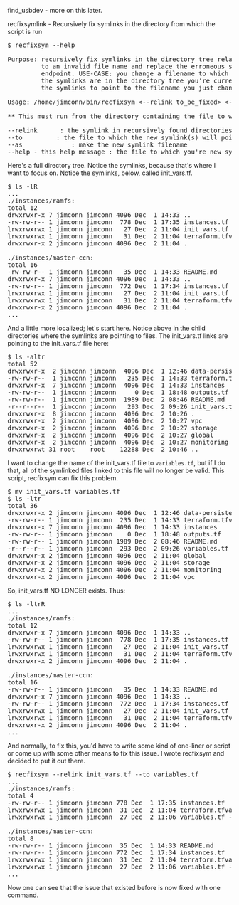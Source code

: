 find_usbdev - more on this later.

recfixsymlink - Recursively fix symlinks in the directory from which the script is run

<pre>
$ recfixsym --help

Purpose: recursively fix symlinks in the directory tree relative to your PWD, which point
         to an invalid file name and replace the erroneous symlinks to point to a correct
         endpoint. USE-CASE: you change a filename to which 20 symlinks pointed. Provided
         the symlinks are in the directory tree you're currently in, this tool will fix
         the symlinks to point to the filename you just changed.

Usage: /home/jimconn/bin/recfixsym <--relink to_be_fixed> <--to file_to_link_to> [--as new_symlink_name] --help

** This must run from the directory containing the file to which you are relinking **

--relink <old symlink>     : the symlink in recursively found directories to be changed.
--to <file_to_link>        : the file to which the new symlink(s) will point.
--as <filename>            : make the new symlink filename <filename>
--help - this help message : the file to which you're new symlink will be created.
</pre>

Here's a full directory tree. Notice the symlinks, because that's where I want to focus on. Notice the symlinks, below, called init_vars.tf.

<pre>
$ ls -lR
...
./instances/ramfs:
total 12
drwxrwxr-x 7 jimconn jimconn 4096 Dec  1 14:33 ..
-rw-rw-r-- 1 jimconn jimconn  778 Dec  1 17:35 instances.tf
lrwxrwxrwx 1 jimconn jimconn   27 Dec  2 11:04 init_vars.tf -> /var/tmp/devel/init_vars.tf
lrwxrwxrwx 1 jimconn jimconn   31 Dec  2 11:04 terraform.tfvars -> /var/tmp/devel/terraform.tfvars
drwxrwxr-x 2 jimconn jimconn 4096 Dec  2 11:04 .

./instances/master-ccn:
total 16
-rw-rw-r-- 1 jimconn jimconn   35 Dec  1 14:33 README.md
drwxrwxr-x 7 jimconn jimconn 4096 Dec  1 14:33 ..
-rw-rw-r-- 1 jimconn jimconn  772 Dec  1 17:34 instances.tf
lrwxrwxrwx 1 jimconn jimconn   27 Dec  2 11:04 init_vars.tf -> /var/tmp/devel/init_vars.tf
lrwxrwxrwx 1 jimconn jimconn   31 Dec  2 11:04 terraform.tfvars -> /var/tmp/devel/terraform.tfvars
drwxrwxr-x 2 jimconn jimconn 4096 Dec  2 11:04 .
...
</pre>

And a little more localized; let's start here. Notice above in the child directories where the symlinks are pointing to files. The init_vars.tf links are pointing to
the init_vars.tf file here:
<pre>
$ ls -altr
total 52
drwxrwxr-x  2 jimconn jimconn  4096 Dec  1 12:46 data-persistence
-rw-rw-r--  1 jimconn jimconn   235 Dec  1 14:33 terraform.tfvars
drwxrwxr-x  7 jimconn jimconn  4096 Dec  1 14:33 instances
-rw-rw-r--  1 jimconn jimconn     0 Dec  1 18:48 outputs.tf
-rw-rw-r--  1 jimconn jimconn  1989 Dec  2 08:46 README.md
-r--r--r--  1 jimconn jimconn   293 Dec  2 09:26 init_vars.tf
drwxrwxr-x  8 jimconn jimconn  4096 Dec  2 10:26 .
drwxrwxr-x  2 jimconn jimconn  4096 Dec  2 10:27 vpc
drwxrwxr-x  2 jimconn jimconn  4096 Dec  2 10:27 storage
drwxrwxr-x  2 jimconn jimconn  4096 Dec  2 10:27 global
drwxrwxr-x  2 jimconn jimconn  4096 Dec  2 10:27 monitoring
drwxrwxrwt 31 root    root    12288 Dec  2 10:46 ..
</pre>

I want to change the name of the init_vars.tf file to <code>variables.tf</code>, but if I do that, all of the symlinked files linked to this file will no longer be valid.
This script, recfixsym can fix this problem.

<pre>
$ mv init_vars.tf variables.tf
$ ls -ltr
total 36
drwxrwxr-x 2 jimconn jimconn 4096 Dec  1 12:46 data-persistence
-rw-rw-r-- 1 jimconn jimconn  235 Dec  1 14:33 terraform.tfvars
drwxrwxr-x 7 jimconn jimconn 4096 Dec  1 14:33 instances
-rw-rw-r-- 1 jimconn jimconn    0 Dec  1 18:48 outputs.tf
-rw-rw-r-- 1 jimconn jimconn 1989 Dec  2 08:46 README.md
-r--r--r-- 1 jimconn jimconn  293 Dec  2 09:26 variables.tf
drwxrwxr-x 2 jimconn jimconn 4096 Dec  2 11:04 global
drwxrwxr-x 2 jimconn jimconn 4096 Dec  2 11:04 storage
drwxrwxr-x 2 jimconn jimconn 4096 Dec  2 11:04 monitoring
drwxrwxr-x 2 jimconn jimconn 4096 Dec  2 11:04 vpc
</pre>

So, init_vars.tf NO LONGER exists. Thus:

<pre>
$ ls -ltrR
...
./instances/ramfs:
total 12
drwxrwxr-x 7 jimconn jimconn 4096 Dec  1 14:33 ..
-rw-rw-r-- 1 jimconn jimconn  778 Dec  1 17:35 instances.tf
lrwxrwxrwx 1 jimconn jimconn   27 Dec  2 11:04 init_vars.tf -> /var/tmp/devel/init_vars.tf           << -- no longer valid
lrwxrwxrwx 1 jimconn jimconn   31 Dec  2 11:04 terraform.tfvars -> /var/tmp/devel/terraform.tfvars
drwxrwxr-x 2 jimconn jimconn 4096 Dec  2 11:04 .

./instances/master-ccn:
total 16
-rw-rw-r-- 1 jimconn jimconn   35 Dec  1 14:33 README.md
drwxrwxr-x 7 jimconn jimconn 4096 Dec  1 14:33 ..
-rw-rw-r-- 1 jimconn jimconn  772 Dec  1 17:34 instances.tf
lrwxrwxrwx 1 jimconn jimconn   27 Dec  2 11:04 init_vars.tf -> /var/tmp/devel/init_vars.tf           << -- no longer valid
lrwxrwxrwx 1 jimconn jimconn   31 Dec  2 11:04 terraform.tfvars -> /var/tmp/devel/terraform.tfvars
drwxrwxr-x 2 jimconn jimconn 4096 Dec  2 11:04 .
...
</pre>

And normally, to fix this, you'd have to write some kind of one-liner or script or come up with some other means to fix this issue. I wrote recfixsym and
decided to put it out there.

<pre>
$ recfixsym --relink init_vars.tf --to variables.tf
...
./instances/ramfs:
total 4
-rw-rw-r-- 1 jimconn jimconn 778 Dec  1 17:35 instances.tf
lrwxrwxrwx 1 jimconn jimconn  31 Dec  2 11:04 terraform.tfvars -> /var/tmp/devel/terraform.tfvars
lrwxrwxrwx 1 jimconn jimconn  27 Dec  2 11:06 variables.tf -> /var/tmp/devel/variables.tf            << -- valid again

./instances/master-ccn:
total 8
-rw-rw-r-- 1 jimconn jimconn  35 Dec  1 14:33 README.md
-rw-rw-r-- 1 jimconn jimconn 772 Dec  1 17:34 instances.tf
lrwxrwxrwx 1 jimconn jimconn  31 Dec  2 11:04 terraform.tfvars -> /var/tmp/devel/terraform.tfvars
lrwxrwxrwx 1 jimconn jimconn  27 Dec  2 11:06 variables.tf -> /var/tmp/devel/variables.tf            << -- valid again
...
</pre>

Now one can see that the issue that existed before is now fixed with one command.
